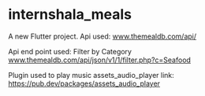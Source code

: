 # internshala_meals

A new Flutter project.
Api used:
  www.themealdb.com/api/

Api end point used:
Filter by Category
  www.themealdb.com/api/json/v1/1/filter.php?c=Seafood

Plugin used to play music
  assets_audio_player
link:
  https://pub.dev/packages/assets_audio_player
